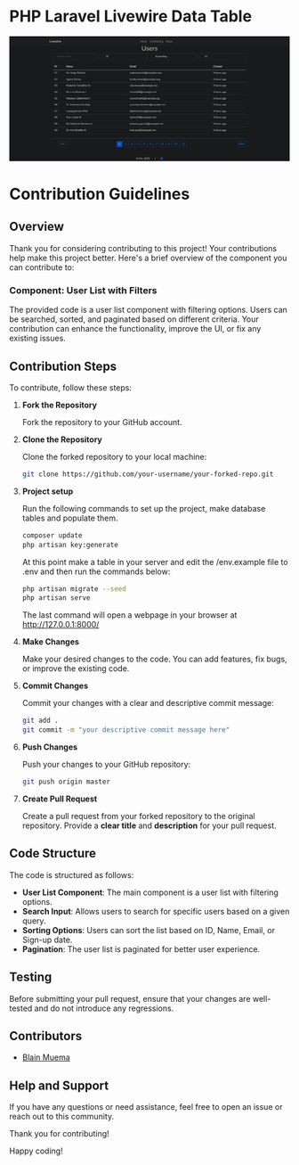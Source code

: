 # PHP Laravel Livewire Data Table

<img src="resources\images\laravel-data-table.png" alt="Livewire data tables example">

# Contribution Guidelines

## Overview

Thank you for considering contributing to this project! Your contributions help make this project better. Here's a brief overview of the component you can contribute to:

### Component: User List with Filters

The provided code is a user list component with filtering options. Users can be searched, sorted, and paginated based on different criteria. Your contribution can enhance the functionality, improve the UI, or fix any existing issues.

## Contribution Steps

To contribute, follow these steps:

1. **Fork the Repository**

    Fork the repository to your GitHub account.

2. **Clone the Repository**

    Clone the forked repository to your local machine:

    ```bash
    git clone https://github.com/your-username/your-forked-repo.git
    ```

3. **Project setup**

    Run the following commands to set up the project, make database tables and populate them.

    ```bash
    composer update
    php artisan key:generate
    ```

    At this point make a table in your server and edit the /env.example file to .env and then run the commands below:

    ```bash
    php artisan migrate --seed
    php artisan serve
    ```

    The last command will open a webpage in your browser at <http://127.0.0.1:8000/>

4. **Make Changes**

    Make your desired changes to the code. You can add features, fix bugs, or improve the existing code.

5. **Commit Changes**

    Commit your changes with a clear and descriptive commit message:

    ```bash
    git add .
    git commit -m "your descriptive commit message here"
    ```

6. **Push Changes**

    Push your changes to your GitHub repository:

    ```bash
    git push origin master
    ```

7. **Create Pull Request**

    Create a pull request from your forked repository to the original repository. Provide a **clear title** and **description** for your pull request.

## Code Structure

The code is structured as follows:

-   **User List Component**: The main component is a user list with filtering options.
-   **Search Input**: Allows users to search for specific users based on a given query.
-   **Sorting Options**: Users can sort the list based on ID, Name, Email, or Sign-up date.
-   **Pagination**: The user list is paginated for better user experience.

## Testing

Before submitting your pull request, ensure that your changes are well-tested and do not introduce any regressions.

## Contributors

-   <a href="https://github.com/octocatblain">Blain Muema</a>

## Help and Support

If you have any questions or need assistance, feel free to open an issue or reach out to this community.

Thank you for contributing!

Happy coding!
